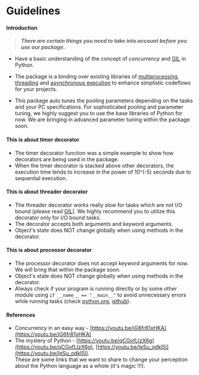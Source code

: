 # Guidelines
#### Introduction
> ***There are certain things you need to take into account before you use our package.***  
  
- Have a basic understanding of the concept of *concurrency* and 
[GIL](https://wiki.python.org/moin/GlobalInterpreterLock) in Python.  
   
- The package is a binding over existing libraries of 
[multiprocessing](https://docs.python.org/3/library/multiprocessing.html), 
[threading](https://docs.python.org/3/library/threading.html) and 
[asynchronous execution](https://docs.python.org/3/library/concurrent.futures.html) to enhance simplistic codeflows for 
your projects.
   
- This package auto tunes the pooling parameters depending on the tasks and your PC specifications. For sophisticated 
pooling and parameter tuning, we highly suggest you to use the base libraries of Python for now. We are bringing in 
advanced parameter tuning within the package soon.  

#### This is about timer decorator
- The timer decorator function was a simple example to show how decorators are being used in the package.
- When the timer decorator is stacked above other decorators, the execution time tends to increase in the power of 
10^(-5) seconds due to sequential execution.

#### This is about threader decorator
- The threader decorator works really slow for tasks which are not I/O bound (please read 
[GIL](https://wiki.python.org/moin/GlobalInterpreterLock)). We highly recommend you to utilize this
decorator only for I/O bound tasks.
- The decorator accepts both arguments and keyword arguments.
- Object's state does NOT change globally when using methods in the decorator.

#### This is about processor decorator
- The processor decorator does not accept keyword arguments for now. We will bring that within the package soon.
- Object's state does NOT change globally when using methods in the decorator.
- Always check if your program is running directly or by some other module using ``if __name__ == "__main__"`` to avoid 
unnecessary errors while running tasks (check
[python.org](https://docs.python.org/3/library/multiprocessing.html#using-a-pool-of-workers), 
[github](https://github.com/ipython/ipython/issues/10894)).


#### References
- Concurrency in an easy way - [https://youtu.be/iG6fr81xHKA](https://youtu.be/iG6fr81xHKA)
- The mystery of Python - [https://youtu.be/qCGofLIzX6g](https://youtu.be/qCGofLIzX6g), 
[https://youtu.be/IeSu_odkI5I](https://youtu.be/IeSu_odkI5I).  
These are some links that we want to share to change your perception about the Python language as a whole 
(it's magic !!!).

